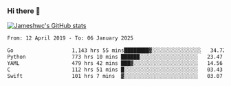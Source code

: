 ### Hi there 👋

[![Jameshwc's GitHub stats](https://github-readme-stats.vercel.app/api?username=jameshwc)](https://github.com/anuraghazra/github-readme-stats)

<!--START_SECTION:waka-->

```txt
From: 12 April 2019 - To: 06 January 2025

Go                   1,143 hrs 55 mins████████▓░░░░░░░░░░░░░░░░   34.72 %
Python               773 hrs 10 mins ██████░░░░░░░░░░░░░░░░░░░   23.47 %
YAML                 479 hrs 42 mins ███▓░░░░░░░░░░░░░░░░░░░░░   14.56 %
C                    112 hrs 51 mins █░░░░░░░░░░░░░░░░░░░░░░░░   03.43 %
Swift                101 hrs 7 mins  ▓░░░░░░░░░░░░░░░░░░░░░░░░   03.07 %
```

<!--END_SECTION:waka-->